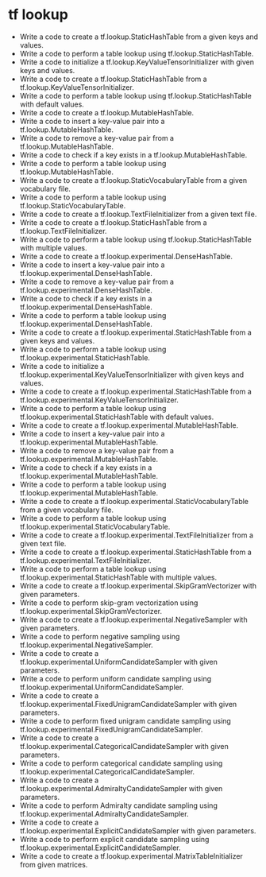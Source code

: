 # tf lookup

- Write a code to create a tf.lookup.StaticHashTable from a given keys and values.
- Write a code to perform a table lookup using tf.lookup.StaticHashTable.
- Write a code to initialize a tf.lookup.KeyValueTensorInitializer with given keys and values.
- Write a code to create a tf.lookup.StaticHashTable from a tf.lookup.KeyValueTensorInitializer.
- Write a code to perform a table lookup using tf.lookup.StaticHashTable with default values.
- Write a code to create a tf.lookup.MutableHashTable.
- Write a code to insert a key-value pair into a tf.lookup.MutableHashTable.
- Write a code to remove a key-value pair from a tf.lookup.MutableHashTable.
- Write a code to check if a key exists in a tf.lookup.MutableHashTable.
- Write a code to perform a table lookup using tf.lookup.MutableHashTable.
- Write a code to create a tf.lookup.StaticVocabularyTable from a given vocabulary file.
- Write a code to perform a table lookup using tf.lookup.StaticVocabularyTable.
- Write a code to create a tf.lookup.TextFileInitializer from a given text file.
- Write a code to create a tf.lookup.StaticHashTable from a tf.lookup.TextFileInitializer.
- Write a code to perform a table lookup using tf.lookup.StaticHashTable with multiple values.
- Write a code to create a tf.lookup.experimental.DenseHashTable.
- Write a code to insert a key-value pair into a tf.lookup.experimental.DenseHashTable.
- Write a code to remove a key-value pair from a tf.lookup.experimental.DenseHashTable.
- Write a code to check if a key exists in a tf.lookup.experimental.DenseHashTable.
- Write a code to perform a table lookup using tf.lookup.experimental.DenseHashTable.
- Write a code to create a tf.lookup.experimental.StaticHashTable from a given keys and values.
- Write a code to perform a table lookup using tf.lookup.experimental.StaticHashTable.
- Write a code to initialize a tf.lookup.experimental.KeyValueTensorInitializer with given keys and values.
- Write a code to create a tf.lookup.experimental.StaticHashTable from a tf.lookup.experimental.KeyValueTensorInitializer.
- Write a code to perform a table lookup using tf.lookup.experimental.StaticHashTable with default values.
- Write a code to create a tf.lookup.experimental.MutableHashTable.
- Write a code to insert a key-value pair into a tf.lookup.experimental.MutableHashTable.
- Write a code to remove a key-value pair from a tf.lookup.experimental.MutableHashTable.
- Write a code to check if a key exists in a tf.lookup.experimental.MutableHashTable.
- Write a code to perform a table lookup using tf.lookup.experimental.MutableHashTable.
- Write a code to create a tf.lookup.experimental.StaticVocabularyTable from a given vocabulary file.
- Write a code to perform a table lookup using tf.lookup.experimental.StaticVocabularyTable.
- Write a code to create a tf.lookup.experimental.TextFileInitializer from a given text file.
- Write a code to create a tf.lookup.experimental.StaticHashTable from a tf.lookup.experimental.TextFileInitializer.
- Write a code to perform a table lookup using tf.lookup.experimental.StaticHashTable with multiple values.
- Write a code to create a tf.lookup.experimental.SkipGramVectorizer with given parameters.
- Write a code to perform skip-gram vectorization using tf.lookup.experimental.SkipGramVectorizer.
- Write a code to create a tf.lookup.experimental.NegativeSampler with given parameters.
- Write a code to perform negative sampling using tf.lookup.experimental.NegativeSampler.
- Write a code to create a tf.lookup.experimental.UniformCandidateSampler with given parameters.
- Write a code to perform uniform candidate sampling using tf.lookup.experimental.UniformCandidateSampler.
- Write a code to create a tf.lookup.experimental.FixedUnigramCandidateSampler with given parameters.
- Write a code to perform fixed unigram candidate sampling using tf.lookup.experimental.FixedUnigramCandidateSampler.
- Write a code to create a tf.lookup.experimental.CategoricalCandidateSampler with given parameters.
- Write a code to perform categorical candidate sampling using tf.lookup.experimental.CategoricalCandidateSampler.
- Write a code to create a tf.lookup.experimental.AdmiraltyCandidateSampler with given parameters.
- Write a code to perform Admiralty candidate sampling using tf.lookup.experimental.AdmiraltyCandidateSampler.
- Write a code to create a tf.lookup.experimental.ExplicitCandidateSampler with given parameters.
- Write a code to perform explicit candidate sampling using tf.lookup.experimental.ExplicitCandidateSampler.
- Write a code to create a tf.lookup.experimental.MatrixTableInitializer from given matrices.